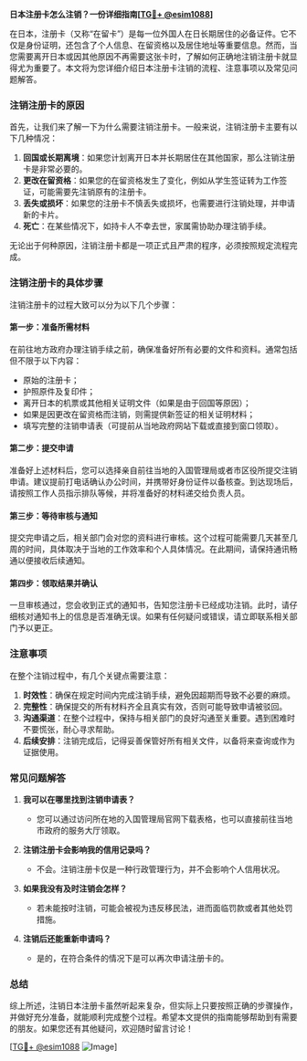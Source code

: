 **日本注册卡怎么注销？一份详细指南[[TG💪+ @esim1088](https://t.me/s/esim1088)]**

在日本，注册卡（又称“在留卡”）是每一位外国人在日长期居住的必备证件。它不仅是身份证明，还包含了个人信息、在留资格以及居住地址等重要信息。然而，当您需要离开日本或因其他原因不再需要这张卡时，了解如何正确地注销注册卡就显得尤为重要了。本文将为您详细介绍日本注册卡注销的流程、注意事项以及常见问题解答。

### 注销注册卡的原因

首先，让我们来了解一下为什么需要注销注册卡。一般来说，注销注册卡主要有以下几种情况：

1. **回国或长期离境**：如果您计划离开日本并长期居住在其他国家，那么注销注册卡是非常必要的。
2. **更改在留资格**：如果您的在留资格发生了变化，例如从学生签证转为工作签证，可能需要先注销原有的注册卡。
3. **丢失或损坏**：如果您的注册卡不慎丢失或损坏，也需要进行注销处理，并申请新的卡片。
4. **死亡**：在某些情况下，如持卡人不幸去世，家属需协助办理注销手续。

无论出于何种原因，注销注册卡都是一项正式且严肃的程序，必须按照规定流程完成。

### 注销注册卡的具体步骤

注销注册卡的过程大致可以分为以下几个步骤：

#### 第一步：准备所需材料

在前往地方政府办理注销手续之前，确保准备好所有必要的文件和资料。通常包括但不限于以下内容：
- 原始的注册卡；
- 护照原件及复印件；
- 离开日本的机票或其他相关证明文件（如果是由于回国等原因）；
- 如果是因更改在留资格而注销，则需提供新签证的相关证明材料；
- 填写完整的注销申请表（可提前从当地政府网站下载或直接到窗口领取）。

#### 第二步：提交申请

准备好上述材料后，您可以选择亲自前往当地的入国管理局或者市区役所提交注销申请。建议提前打电话确认办公时间，并携带好身份证件以备核查。到达现场后，请按照工作人员指示排队等候，并将准备好的材料递交给负责人员。

#### 第三步：等待审核与通知

提交完申请之后，相关部门会对您的资料进行审核。这个过程可能需要几天甚至几周的时间，具体取决于当地的工作效率和个人具体情况。在此期间，请保持通讯畅通以便接收后续通知。

#### 第四步：领取结果并确认

一旦审核通过，您会收到正式的通知书，告知您注册卡已经成功注销。此时，请仔细核对通知书上的信息是否准确无误。如果有任何疑问或错误，请立即联系相关部门予以更正。

### 注意事项

在整个注销过程中，有几个关键点需要注意：

1. **时效性**：确保在规定时间内完成注销手续，避免因超期而导致不必要的麻烦。
2. **完整性**：确保提交的所有材料齐全且真实有效，否则可能导致申请被驳回。
3. **沟通渠道**：在整个过程中，保持与相关部门的良好沟通至关重要。遇到困难时不要慌张，耐心寻求帮助。
4. **后续安排**：注销完成后，记得妥善保管好所有相关文件，以备将来查询或作为证据使用。

### 常见问题解答

1. **我可以在哪里找到注销申请表？**
   - 您可以通过访问所在地的入国管理局官网下载表格，也可以直接前往当地市政府的服务大厅领取。

2. **注销注册卡会影响我的信用记录吗？**
   - 不会。注销注册卡仅是一种行政管理行为，并不会影响个人信用状况。

3. **如果我没有及时注销会怎样？**
   - 若未能按时注销，可能会被视为违反移民法，进而面临罚款或者其他处罚措施。

4. **注销后还能重新申请吗？**
   - 是的，在符合条件的情况下是可以再次申请注册卡的。

### 总结

综上所述，注销日本注册卡虽然听起来复杂，但实际上只要按照正确的步骤操作，并做好充分准备，就能顺利完成整个过程。希望本文提供的指南能够帮助到有需要的朋友。如果您还有其他疑问，欢迎随时留言讨论！

[[TG💪+ @esim1088](https://t.me/s/esim1088) ![Image](https://i.postimg.cc/4NQfJmqS/Snipaste-2025-05-13-00-14-12.png)]